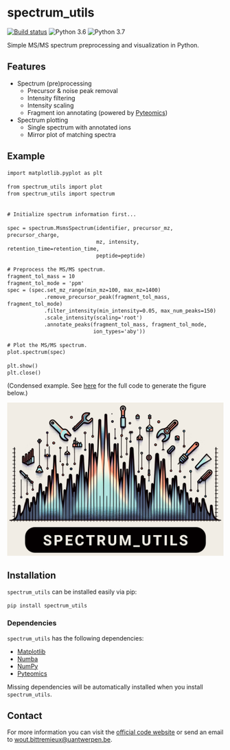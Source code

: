 # spectrum_utils

[![Build status](https://travis-ci.org/bittremieux/spectrum_utils.svg?master)](https://travis-ci.org/bittremieux/spectrum_utils)
![Python 3.6](https://img.shields.io/badge/python-3.6-brightgreen.svg)
![Python 3.7](https://img.shields.io/badge/python-3.7-brightgreen.svg)

Simple MS/MS spectrum preprocessing and visualization in Python.

## Features

- Spectrum (pre)processing
	- Precursor & noise peak removal
	- Intensity filtering
	- Intensity scaling
	- Fragment ion annotating (powered by [Pyteomics](https://pyteomics.readthedocs.io/))
- Spectrum plotting
	- Single spectrum with annotated ions
	- Mirror plot of matching spectra

## Example

```
import matplotlib.pyplot as plt

from spectrum_utils import plot
from spectrum_utils import spectrum


# Initialize spectrum information first...

spec = spectrum.MsmsSpectrum(identifier, precursor_mz, precursor_charge,
                             mz, intensity, retention_time=retention_time,
                             peptide=peptide)

# Preprocess the MS/MS spectrum.
fragment_tol_mass = 10
fragment_tol_mode = 'ppm'
spec = (spec.set_mz_range(min_mz=100, max_mz=1400)
            .remove_precursor_peak(fragment_tol_mass, fragment_tol_mode)
            .filter_intensity(min_intensity=0.05, max_num_peaks=150)
            .scale_intensity(scaling='root')
            .annotate_peaks(fragment_tol_mass, fragment_tol_mode,
                            ion_types='aby'))

# Plot the MS/MS spectrum.
plot.spectrum(spec)

plt.show()
plt.close()
```
(Condensed example. See [here](https://github.com/bittremieux/spectrum_utils/blob/master/notebooks/preprocess_and_plot.ipynb) for the full code to generate the figure below.)

![spectrum_utils](spectrum_utils.png)

## Installation

`spectrum_utils` can be installed easily via pip:

```pip install spectrum_utils```

<!--Or via conda:

```conda install spectrum_utils -c bioconda```-->

### Dependencies

`spectrum_utils` has the following dependencies:

- [Matplotlib](https://matplotlib.org/)
- [Numba](http://numba.pydata.org/)
- [NumPy](https://www.numpy.org/)
- [Pyteomics](https://pyteomics.readthedocs.io/)

Missing dependencies will be automatically installed when you install `spectrum_utils`.

## Contact

For more information you can visit the [official code website](https://github.com/bittremieux/spectrum_utils/) or send an email to <wout.bittremieux@uantwerpen.be>.
